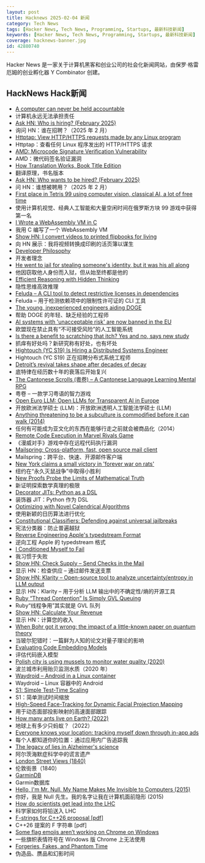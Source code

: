 ```yaml
---
layout: post
title: Hacknews 2025-02-04 新闻
category: Tech News
tags: [Hacker News, Tech News, Programming, Startups, 最新科技新闻]
keywords: [Hacker News, Tech News, Programming, Startups, 最新科技新闻]
coverage: hacknews-banner.jpg
id: 42880740
---
```


Hacker News 是一家关于计算机黑客和创业公司的社会化新闻网站，由保罗·格雷厄姆的创业孵化器 Y Combinator 创建。

## HackNews Hack新闻

- [A computer can never be held accountable](https://simonwillison.net/2025/Feb/3/a-computer-can-never-be-held-accountable/)
- 计算机永远无法承担责任
- [Ask HN: Who is hiring? (February 2025)]()
- 询问 HN：谁在招聘？（2025 年 2 月）
- [Httptap: View HTTP/HTTPS requests made by any Linux program](https://github.com/monasticacademy/httptap)
- Httptap：查看任何 Linux 程序发出的 HTTP/HTTPS 请求
- [AMD: Microcode Signature Verification Vulnerability](https://github.com/google/security-research/security/advisories/GHSA-4xq7-4mgh-gp6w)
- AMD：微代码签名验证漏洞
- [How Translation Works, Book Title Edition](https://whatever.scalzi.com/2025/02/03/how-translation-works-book-title-edition/)
- 翻译原理，书名版本
- [Ask HN: Who wants to be hired? (February 2025)]()
- 问 HN：谁想被聘用？（2025 年 2 月）
- [First place in Tetris 99 using computer vision, classical AI, a lot of free time](https://bpinzone.github.io/TetrisAI/)
- 使用计算机视觉、经典人工智能和大量空闲时间在俄罗斯方块 99 游戏中获得第一名
- [I Wrote a WebAssembly VM in C](https://irreducible.io/blog/my-wasm-interpreter/)
- 我用 C 编写了一个 WebAssembly VM
- [Show HN: I convert videos to printed flipbooks for living](https://www.videotoflip.com/)
- 向 HN 展示：我将视频转换成印刷的活页簿以谋生
- [Developer Philosophy](https://qntm.org/devphilo)
- 开发者理念
- [He went to jail for stealing someone's identity, but it was his all along](https://www.nytimes.com/2025/02/03/us/iowa-identity-theft-sentencing.html)
- 他因窃取他人身份而入狱，但从始至终都是他的
- [Efficient Reasoning with Hidden Thinking](https://arxiv.org/abs/2501.19201)
- 隐性思维高效推理
- [Feluda – A CLI tool to detect restrictive licenses in dependencies](https://crates.io/crates/feluda)
- Feluda – 用于检测依赖项中的限制性许可证的 CLI 工具
- [The young, inexperienced engineers aiding DOGE](https://www.wired.com/story/elon-musk-government-young-engineers/)
- 帮助 DOGE 的年轻、缺乏经验的工程师
- [AI systems with 'unacceptable risk' are now banned in the EU](https://techcrunch.com/2025/02/02/ai-systems-with-unacceptable-risk-are-now-banned-in-the-eu/)
- 欧盟现在禁止具有“不可接受风险”的人工智能系统
- [Is there a benefit to scratching that itch? Yes and no, says new study](https://newatlas.com/health-wellbeing/scratching-itch-benefit/)
- 抓痒有好处吗？新研究称有好处，也有坏处
- [Hightouch (YC S19) Is Hiring a Distributed Systems Engineer]()
- Hightouch (YC S19) 正在招聘分布式系统工程师
- [Detroit’s revival takes shape after decades of decay](https://www.theguardian.com/us-news/2025/jan/04/detroit-revitalization)
- 底特律在经历数十年的衰落后开始复兴
- [The Cantonese Scrolls (粵卷) – A Cantonese Language Learning Mental RPG](https://cantoscrolls.com/)
- 粤卷 – 一款学习粤语的智力游戏
- [Open Euro LLM: Open LLMs for Transparent AI in Europe](https://openeurollm.eu/launch-press-release)
- 开放欧洲法学硕士 (LLM)：开放欧洲透明人工智能法学硕士 (LLM)
- [Anything threatening to be a subculture is commodified before it can walk (2014)](https://www.dezeen.com/2014/12/18/william-gibson-subculture-commodification-london-justin-mcguirk-opinion/)
- 任何有可能成为亚文化的东西在能够行走之前就会被商品化（2014）
- [Remote Code Execution in Marvel Rivals Game](https://shalzuth.com/Blog/IFoundAGameExploit)
- 《漫威对手》游戏中存在远程代码执行漏洞
- [Mailspring: Cross-platform, fast, open source mail client](https://github.com/Foundry376/Mailspring)
- Mailspring：跨平台、快速、开源邮件客户端
- [New York claims a small victory in 'forever war on rats'](https://www.thetimes.com/us/news-today/article/new-york-finally-claims-a-small-victory-in-forever-war-on-rats-m7x230sg8)
- 纽约在“永久灭鼠战争”中取得小胜利
- [New Proofs Probe the Limits of Mathematical Truth](https://www.quantamagazine.org/new-proofs-probe-the-limits-of-mathematical-truth-20250203/)
- 新证明探索数学真理的极限
- [Decorator JITs: Python as a DSL](https://eli.thegreenplace.net/2025/decorator-jits-python-as-a-dsl/)
- 装饰器 JIT：Python 作为 DSL
- [Optimizing with Novel Calendrical Algorithms](https://jhpratt.dev/blog/optimizing-with-novel-calendrical-algorithms/)
- 使用新颖的日历算法进行优化
- [Constitutional Classifiers: Defending against universal jailbreaks](https://www.anthropic.com/research/constitutional-classifiers)
- 宪法分类器：防止普遍越狱
- [Reverse Engineering Apple's typedstream Format](https://chrissardegna.com/blog/reverse-engineering-apples-typedstream-format/)
- 逆向工程 Apple 的 typedstream 格式
- [I Conditioned Myself to Fail](https://www.brainbun.com/blog/i-conditioned-myself-to-fail/)
- 我习惯于失败
- [Show HN: Check Supply – Send Checks in the Mail](https://check.supply)
- 显示 HN：检查供应 – 通过邮件发送支票
- [Show HN: Klarity – Open-source tool to analyze uncertainty/entropy in LLM output](https://github.com/klara-research/klarity)
- 显示 HN：Klarity – 用于分析 LLM 输出中的不确定性/熵的开源工具
- [Ruby “Thread Contention” Is Simply GVL Queuing](https://island94.org/2025/01/ruby-thread-contention-simply-gvl-queuing)
- Ruby“线程争用”其实就是 GVL 队列
- [Show HN: Calculate Your Revenue](https://postmake.io/revenue)
- 显示 HN：计算您的收入
- [When Bohr got it wrong: the impact of a little-known paper on quantum theory](https://physicsworld.com/a/when-bohr-got-it-wrong-the-impact-of-a-little-known-paper-on-the-development-of-quantum-theory/)
- 当玻尔犯错时：一篇鲜为人知的论文对量子理论的影响
- [Evaluating Code Embedding Models](https://blog.voyageai.com/2024/12/04/code-retrieval-eval/)
- 评估代码嵌入模型
- [Polish city is using mussels to monitor water quality (2020)](https://www.awa.asn.au/resources/latest-news/technology/innovation/polish-city-using-mussels-monitor-water-quality)
- 波兰城市利用贻贝监测水质（2020 年）
- [Waydroid – Android in a Linux container](https://waydro.id/)
- Waydroid – Linux 容器中的 Android
- [S1: Simple Test-Time Scaling](https://github.com/simplescaling/s1)
- S1：简单测试时间缩放
- [High-Speed Face-Tracking for Dynamic Facial Projection Mapping](https://www.vision.ict.e.titech.ac.jp/projects/DFPM/)
- 用于动态面部投影映射的高速面部跟踪
- [How many ants live on Earth? (2022)](https://www.science.org/content/article/how-many-ants-live-earth)
- 地球上有多少只蚂蚁？（2022）
- [Everyone knows your location: tracking myself down through in-app ads](https://timsh.org/tracking-myself-down-through-in-app-ads/)
- 每个人都知道你的位置：通过应用内广告追踪我
- [The legacy of lies in Alzheimer's science](https://www.nytimes.com/2025/01/24/opinion/alzheimers-fraud-cure.html)
- 阿尔茨海默症科学中的谎言遗产
- [London Street Views (1840)](https://www.davidrumsey.com/luna/servlet/detail/RUMSEY~8~1~323099~90092214:Composite--London-Street-Views-No--)
- 伦敦街景（1840）
- [GarminDB](https://github.com/tcgoetz/GarminDB)
- Garmin数据库
- [Hello, I'm Mr. Null. My Name Makes Me Invisible to Computers (2015)](https://www.wired.com/2015/11/null/)
- 你好，我是 Null 先生。我的名字让我在计算机面前隐形 (2015)
- [How do scientists get lead into the LHC](https://www.symmetrymagazine.org/article/how-do-scientists-get-lead-into-the-lhc?language_content_entity=und)
- 科学家如何将铅送入 LHC
- [F-strings for C++26 proposal [pdf]](https://www.open-std.org/jtc1/sc22/wg21/docs/papers/2024/p3412r0.pdf)
- C++26 提案的 F 字符串 [pdf]
- [Some flag emojis aren’t working on Chrome on Windows](https://geyer.dev/blog/windows-flag-emojis/)
- 一些旗帜表情符号在 Windows 版 Chrome 上无法使用
- [Forgeries, Fakes, and Phantom Time](https://www.historytoday.com/archive/missing-pieces/forgeries-fakes-and-phantom-time)
- 伪造品、赝品和幻影时间

